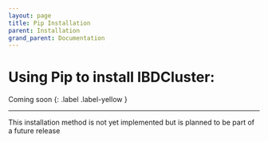 ```yaml
---
layout: page
title: Pip Installation 
parent: Installation
grand_parent: Documentation
---
```

# Using Pip to install IBDCluster: 
Coming soon
{: .label .label-yellow }
___
This installation method is not yet implemented but is planned to be part of a future release